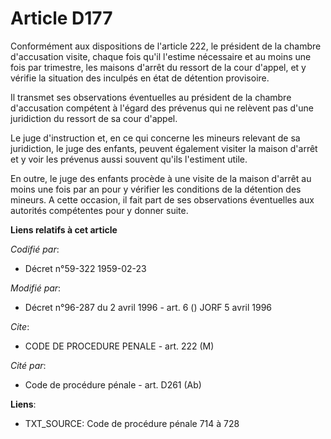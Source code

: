 # Article D177

Conformément aux dispositions de l'article 222, le président de la chambre d'accusation visite, chaque fois qu'il l'estime
nécessaire et au moins une fois par trimestre, les maisons d'arrêt du ressort de la cour d'appel, et y vérifie la situation
des inculpés en état de détention provisoire.

Il transmet ses observations éventuelles au président de la chambre d'accusation compétent à l'égard des prévenus qui ne
relèvent pas d'une juridiction du ressort de sa cour d'appel.

Le juge d'instruction et, en ce qui concerne les mineurs relevant de sa juridiction, le juge des enfants, peuvent également
visiter la maison d'arrêt et y voir les prévenus aussi souvent qu'ils l'estiment utile.

En outre, le juge des enfants procède à une visite de la maison d'arrêt au moins une fois par an pour y vérifier les
conditions de la détention des mineurs. A cette occasion, il fait part de ses observations éventuelles aux autorités
compétentes pour y donner suite.

**Liens relatifs à cet article**

_Codifié par_:

  - Décret n°59-322 1959-02-23

_Modifié par_:

  - Décret n°96-287 du 2 avril 1996 - art. 6 () JORF 5 avril 1996

_Cite_:

  - CODE DE PROCEDURE PENALE - art. 222 (M)

_Cité par_:

  - Code de procédure pénale - art. D261 (Ab)

**Liens**:

  - TXT_SOURCE: Code de procédure pénale 714 à 728
